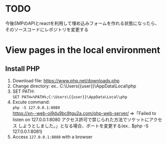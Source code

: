 # TODO
今後SMPのAPIとreactを利用して埋め込みフォームを作れる状態になったら、そのソースコードにレポジトリを変更する

# View pages in the local environment
## Install PHP
1. Download file: https://www.php.net/downloads.php
2. Change directory: ex.. C:\Users\{{user}}\AppData\Local\php
3. SET PATH:   
`SET PATH=%PATH%;C:\Users\{{user}}\AppData\Local\php`
4. Excute command:  
`php -S 127.0.0.1:8080`  
https://xn--web-oi9du9bc8tgu2a.com/php-web-server/
=>「Failed to listen on 127.0.0.1:8080 アクセス許可で禁じられた方法でソケットにアクセス しようとしました。」となる場合、ポートを変更する(ex.. $php -S 127.0.0.1:8081)
5. Access `127.0.0.1:8080` with a browser
